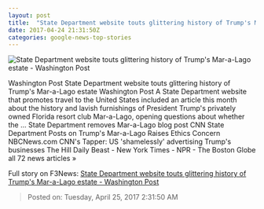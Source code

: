 ```yaml
---
layout: post
title:  "State Department website touts glittering history of Trump's Mar-a-Lago estate - Washington Post"
date: 2017-04-24 21:31:50Z
categories: google-news-top-stories
---
```


![State Department website touts glittering history of Trump's Mar-a-Lago estate - Washington Post](https://img.washingtonpost.com/rf/image_1484w/2010-2019/Wires/Videos/201704/Reuters/Images/2017-04-13T205355Z_1_OV6C8MZFJ_RTRMADC_0_USA-TRUMP-MARALAGO.jpg)

Washington Post State Department website touts glittering history of Trump's Mar-a-Lago estate Washington Post A State Department website that promotes travel to the United States included an article this month about the history and lavish furnishings of President Trump's privately owned Florida resort club Mar-a-Lago, opening questions about whether the ... State Department removes Mar-a-Lago blog post CNN State Department Posts on Trump's Mar-a-Lago Raises Ethics Concern NBCNews.com CNN's Tapper: US 'shamelessly' advertising Trump's businesses The Hill Daily Beast - New York Times - NPR - The Boston Globe all 72 news articles »


Full story on F3News: [State Department website touts glittering history of Trump's Mar-a-Lago estate - Washington Post](http://www.f3nws.com/n/dyfTYC)

> Posted on: Tuesday, April 25, 2017 2:31:50 AM
